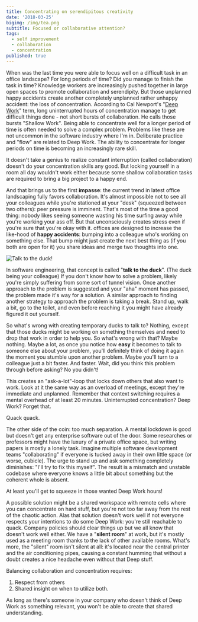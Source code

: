 ```yaml
---
title: Concentrating on serendipitous creativity
date: '2018-03-25'
bigimg: /img/tea.png
subtitle: Focused or collaborative attention?
tags:
  - self improvement
  - collaboration
  - concentration
published: true
---
```


When was the last time you were able to focus well on a difficult task in an office landscape? For long periods of time? Did you manage to finish the task in time? Knowledge workers are increasingly pushed together in large open spaces to promote collaboration and serendipity. But those unplanned happy accidents create another completely unplanned rather unhappy accident: the loss of concentration. According to Cal Newport's "[Deep Work](https://www.goodreads.com/book/show/25744928-deep-work)" term, long uninterrupted hours of concentration manage to get difficult things done - not short bursts of collaboration. He calls those bursts "Shallow Work". Being able to concentrate well for a longer period of time is often needed to solve a complex problem. Problems like these are not uncommon in the software industry where I'm in. Deliberate practice and "flow" are related to Deep Work. The ability to concentrate for longer periods on time is becoming an increasingly rare skill. 

It doesn't take a genius to realize constant interruption (called collaboration) doesn't do your concentration skills any good. But locking yourself in a room all day wouldn't work either because some shallow collaboration tasks are required to bring a big project to a happy end. 

And that brings us to the first **impasse**: the current trend in latest office landscaping fully favors collaboration. It's almost impossible not to see all your colleagues while you're stationed at your "desk" (squeezed between two others): peer pressure is imminent. That's most of the time a good thing: nobody likes seeing someone wasting his time surfing away while you're working your ass off. But that unconsciously creates stress even if you're sure that you're okay with it. offices are designed to increase the like-hood of **happy accidents**: bumping into a colleague who's working on something else. That bump might just create the next best thing as (if you both are open for it) you share ideas and merge two thoughts into one. 

![Talk to the duck!](/img/bert_and_ernie.jpg)

In software engineering, that concept is called "**talk to the duck**". (The duck being your colleague) If you don't know how to solve a problem, likely you're simply suffering from some sort of tunnel vision. Once another approach to the problem is suggested and your "aha" moment has passed, the problem made it's way for a solution. A similar approach to finding another strategy to approach the problem is taking a break. Stand up, walk a bit, go to the toilet, and even before reaching it you might have already figured it out yourself. 

So what's wrong with creating temporary ducks to talk to? Nothing, except that those ducks might be working on something themselves and need to drop that work in order to help you. So what's wrong with that? Maybe nothing. Maybe a lot, as once you notice how **easy** it becomes to talk to someone else about your problem, you'll definitely think of doing it again the moment you stumble upon another problem. Maybe you'll turn to a colleague just a bit faster. And faster. Wait, did you think this problem through before asking? No you didn't! 

This creates an "ask-a-lot"-loop that locks down others that also want to work. Look at it the same way as an overload of meetings, except they're immediate and unplanned. Remember that context switching requires a mental overhead of at least 20 minutes. Uninterrupted concentration? Deep Work? Forget that. 

Quack quack.

The other side of the coin: too much separation. A mental lockdown is good but doesn't get any enterprise software out of the door. Some researches or professors might have the luxury of a private office space, but writing papers is mostly a lonely task. Imagine multiple software development teams "collaborating" if everyone is tucked away in their own little space (or worse, cubicle). The urge to stand up and ask something completely diminishes: "I'll try to fix this myself". The result is a mismatch and unstable codebase where everyone knows a little bit about something but the coherent whole is absent. 

At least you'll get to squeeze in those wanted Deep Work hours!

A possible solution might be a shared workspace with remote cells where you can concentrate on hard stuff, but you're not too far away from the rest of the chaotic action. Alas that solution doesn't work well if not everyone respects your intentions to do some Deep Work: you're still reachable to quack. Company policies should clear things up but we all know that doesn't work well either. We have a "**silent room**" at work, but it's mostly used as a meeting room thanks to the lack of other available rooms. What's more, the "silent" room isn't silent at all: it's located near the central printer and the air conditioning pipes, causing a constant humming that without a doubt creates a nice headache even without that Deep stuff. 

Balancing collaboration and concentration requires:

1. Respect from others
2. Shared insight on when to utilize both. 

As long as there's someone in your company who doesn't think of Deep Work as something relevant, you won't be able to create that shared understanding. 
